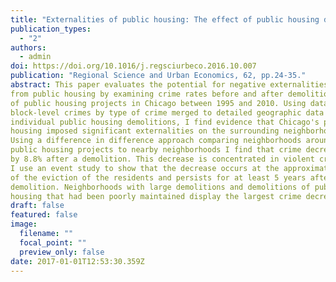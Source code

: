 ```yaml
---
title: "Externalities of public housing: The effect of public housing demolitions on local crime"
publication_types:
  - "2"
authors:
  - admin
doi: https://doi.org/10.1016/j.regsciurbeco.2016.10.007
publication: "Regional Science and Urban Economics, 62, pp.24-35."
abstract: This paper evaluates the potential for negative externalities 
from public housing by examining crime rates before and after demolition 
of public housing projects in Chicago between 1995 and 2010. Using data on 
block-level crimes by type of crime merged to detailed geographic data on 
individual public housing demolitions, I find evidence that Chicago's public 
housing imposed significant externalities on the surrounding neighborhood. 
Using a difference in difference approach comparing neighborhoods around 
public housing projects to nearby neighborhoods I find that crime decreases 
by 8.8% after a demolition. This decrease is concentrated in violent crime. 
I use an event study to show that the decrease occurs at the approximate date 
of the eviction of the residents and persists for at least 5 years after the 
demolition. Neighborhoods with large demolitions and demolitions of public 
housing that had been poorly maintained display the largest crime decreases.
draft: false
featured: false
image:
  filename: ""
  focal_point: ""
  preview_only: false
date: 2017-01-01T12:53:30.359Z
---
```

